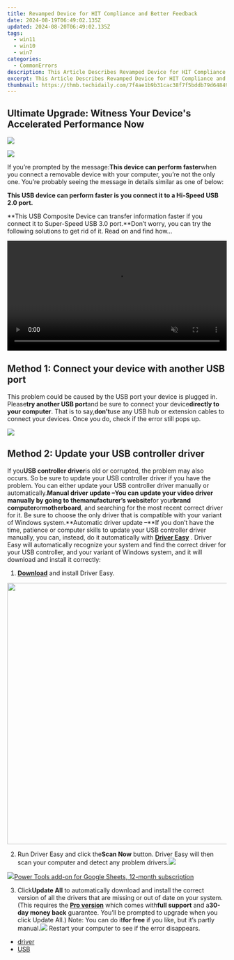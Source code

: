 ```yaml
---
title: Revamped Device for HIT Compliance and Better Feedback
date: 2024-08-19T06:49:02.135Z
updated: 2024-08-20T06:49:02.135Z
tags:
  - win11
  - win10
  - win7
categories:
  - CommonErrors
description: This Article Describes Revamped Device for HIT Compliance and Better Feedback
excerpt: This Article Describes Revamped Device for HIT Compliance and Better Feedback
thumbnail: https://thmb.techidaily.com/7f4ae1b9b31cac38f7f5bddb79d648495e38c22783ddea3f0c620d5fbd42617b.jpg
---
```


## Ultimate Upgrade: Witness Your Device's Accelerated Performance Now

<!-- affiliate ads begin -->
<a href="https://secure.2checkout.com/order/checkout.php?PRODS=4728277&QTY=1&AFFILIATE=108875&CART=1"><img src="https://secure.avangate.com/images/merchant/f7f07e7dab09533bc71247a5b29a7373/products/1_iDeviceMessageBox.png" border="0"></a>
<!-- affiliate ads end -->
![](https://images.drivereasy.com/wp-content/uploads/2018/09/img_5b9b5d3e6c799.jpg)

If you’re prompted by the message:**This device can perform faster**when you connect a removable device with your computer, you’re not the only one. You’re probably seeing the message in details similar as one of below:

 **This USB device can perform faster is you connect it to a Hi-Speed USB 2.0 port.**

 **This USB Composite Device can transfer information faster if you connect it to Super-Speed USB 3.0 port.**Don’t worry, you can try the following solutions to get rid of it. Read on and find how…

<!-- affiliate ads begin -->
<a href="https://secure.2checkout.com/order/checkout.php?PRODS=36506229&QTY=1&AFFILIATE=108875&CART=1"><video width="100%" height="" class="rounded-t-md shadow-lg relative z-20" controls="" autoplay="" loop="" muted="" playsinline="" webkit-playinginline="">
<source type="video/mp4" src="https://aidaform.com/images/videos/aidaform-welcome-site.mp4"><source type="video/webm" src="https://aidaform.com/images/videos/aidaform-welcome-site.webm"></video></a>
<!-- affiliate ads end -->
## Method 1: Connect your device with another USB port

This problem could be caused by the USB port your device is plugged in. Please**try another USB port**and be sure to connect your device**directly to your computer**. That is to say,**don’t**use any USB hub or extension cables to connect your devices. Once you do, check if the error still pops up.

<!-- affiliate ads begin -->
<a href="https://store.movavi.com/affiliate.php?ACCOUNT=MOVAVI&AFFILIATE=108875&PATH=https%3A%2F%2Fwww.movavi.com%3FAFFILIATE%3D108875%26RESOURCE%3DMovavi%2BVideo%2BConverter%2BBox"><img src="https://mcusercontent.com/0885a03ded3d480dca9287f12/images/8020c1dc-518e-3bdf-6e7b-e6d1bdf1597b.jpg" border="0"></a>
<!-- affiliate ads end -->
## Method 2: Update your USB controller driver

If you**USB controller driver**is old or corrupted, the problem may also occurs. So be sure to update your USB controller driver if you have the problem. You can either update your USB controller driver manually or automatically.**Manual driver update –**You can update your video driver manually by going to the**manufacturer’s website**for your**brand computer**or**motherboard**, and searching for the most recent correct driver for it. Be sure to choose the only driver that is compatible with your variant of Windows system.**Automatic driver update –**If you don’t have the time, patience or computer skills to update your USB controller driver manually, you can, instead, do it automatically with **[Driver Easy](https://tools.techidaily.com/drivereasy/download/)** . Driver Easy will automatically recognize your system and find the correct driver for your USB controller, and your variant of Windows system, and it will download and install it correctly:

1. **[Download](https://tools.techidaily.com/drivereasy/download/)**  and install Driver Easy.
<!-- affiliate ads begin -->
<a href="https://appsumo.8odi.net/c/5597632/2082529/7443" target="_top" id="2082529"><img src="//a.impactradius-go.com/display-ad/7443-2082529" border="0" alt="" width="1200" height="600"/></a><img height="0" width="0" src="https://appsumo.8odi.net/i/5597632/2082529/7443" style="position:absolute;visibility:hidden;" border="0" />
<!-- affiliate ads end -->
2. Run Driver Easy and click the**Scan Now** button. Driver Easy will then scan your computer and detect any problem drivers.![](https://images.drivereasy.com/wp-content/uploads/2018/09/img_5b9b64d36354d.jpg)
<!-- affiliate ads begin -->
<a href="https://secure.2checkout.com/order/checkout.php?PRODS=4721564&QTY=1&AFFILIATE=108875&CART=1"><img src="https://secure.avangate.com/images/merchant/c14a8df1e1b4d5297e9cb30cb34d5a00/products/copy_power-tools-48.png" border="0">Power Tools add-on for Google Sheets, 12-month subscription</a>
<!-- affiliate ads end -->
3. Click**Update All** to automatically download and install the correct version of all the drivers that are missing or out of date on your system. (This requires the **[Pro version](https://tools.techidaily.com/drivereasy/download/)**  which comes with**full support** and a**30-day money back** guarantee. You’ll be prompted to upgrade when you click Update All.) Note: You can do it**for free** if you like, but it’s partly manual.![](https://images.drivereasy.com/wp-content/uploads/2018/09/img_5b9b649a0def7.jpg)
Restart your computer to see if the error disappears.

* [driver](https://tools.techidaily.com/drivereasy/download/)
* [USB](https://tools.techidaily.com/drivereasy/download/)

<ins class="adsbygoogle"
     style="display:block"
     data-ad-format="autorelaxed"
     data-ad-client="ca-pub-7571918770474297"
     data-ad-slot="1223367746"></ins>



<ins class="adsbygoogle"
     style="display:block"
     data-ad-client="ca-pub-7571918770474297"
     data-ad-slot="8358498916"
     data-ad-format="auto"
     data-full-width-responsive="true"></ins>


